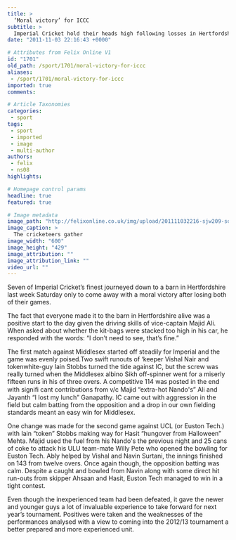 ```yaml
---
title: >
  ‘Moral victory’ for ICCC
subtitle: >
  Imperial Cricket hold their heads high following losses in Hertfordshire
date: "2011-11-03 22:16:43 +0000"

# Attributes from Felix Online V1
id: "1701"
old_path: /sport/1701/moral-victory-for-iccc
aliases:
 - /sport/1701/moral-victory-for-iccc
imported: true
comments:

# Article Taxonomies
categories:
 - sport
tags:
 - sport
 - imported
 - image
 - multi-author
authors:
 - felix
 - ns08
highlights:

# Homepage control params
headline: true
featured: true

# Image metadata
image_path: "http://felixonline.co.uk/img/upload/201111032216-sjw209-somepeople.jpg"
image_caption: >
  The cricketeers gather
image_width: "600"
image_height: "429"
image_attribution: ""
image_attribution_link: ""
video_url: ""
---
```


Seven of Imperial Cricket’s finest journeyed down to a barn in Hertfordshire last week Saturday only to come away with a moral victory after losing both of their games.

The fact that everyone made it to the barn in Hertfordshire alive was a positive start to the day given the driving skills of vice-captain Majid Ali. When asked about whether the kit-bags were stacked too high in his car, he responded with the words: “I don’t need to see, that’s fine.”

The first match against Middlesex started off steadily for Imperial and the game was evenly poised.Two swift runouts of ‘keeper Vishal Nair and tokenwhite-guy Iain Stobbs turned the tide against IC, but the screw was really turned when the Middlesex albino Sikh off-spinner went for a miserly fifteen runs in his of three overs. A competitive 114 was posted in the end with signiﬁ cant contributions from v/c Majid “extra-hot Nando's” Ali and Jayanth “I lost my lunch” Ganapathy. IC came out with aggression in the field but calm batting from the opposition and a drop in our own fielding standards meant an easy win for Middlesex.

One change was made for the second game against UCL (or Euston Tech.) with Iain “token” Stobbs making way for Hasit “hungover from Halloween” Mehta. Majid used the fuel from his Nando's the previous night and 25 cans of coke to attack his ULU team-mate Willy Pete who opened the bowling for Euston Tech. Ably helped by Vishal and Navin Surtani, the innings finished on 143 from twelve overs. Once again though, the opposition batting was calm. Despite a caught and bowled from Navin along with some direct hit run-outs from skipper Ahsaan and Hasit, Euston Tech managed to win in
 a tight contest.

Even though the inexperienced team had been defeated, it gave the newer and younger guys a lot of invaluable experience to take forward for next year’s tournament. Positives were taken and the weaknesses of the performances analysed with a view to coming into the 2012/13 tournament a better prepared and more experienced unit.
